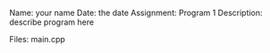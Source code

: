 Name: your name
Date: the date
Assignment: Program 1
Description:
    describe program here

Files:
    main.cpp
